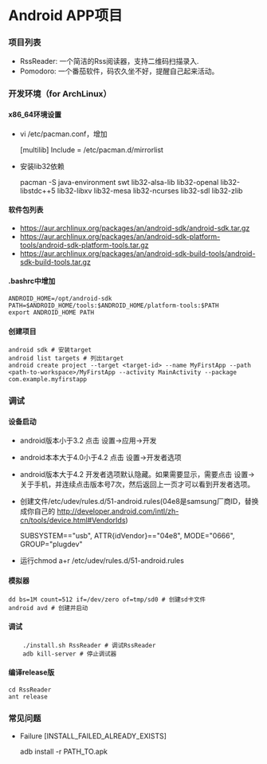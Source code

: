 Android APP项目
=========

### 项目列表
 * RssReader: 一个简洁的Rss阅读器，支持二维码扫描录入.
 * Pomodoro: 一个番茄软件，码农久坐不好，提醒自己起来活动。

### 开发环境（for ArchLinux）

#### x86_64环境设置
 * vi /etc/pacman.conf，增加
	
	[multilib]
	Include = /etc/pacman.d/mirrorlist

 * 安装lib32依赖

	pacman -S java-environment swt lib32-alsa-lib lib32-openal lib32-libstdc++5 lib32-libxv lib32-mesa lib32-ncurses lib32-sdl lib32-zlib


#### 软件包列表
 * https://aur.archlinux.org/packages/an/android-sdk/android-sdk.tar.gz
 * https://aur.archlinux.org/packages/an/android-sdk-platform-tools/android-sdk-platform-tools.tar.gz
 * https://aur.archlinux.org/packages/an/android-sdk-build-tools/android-sdk-build-tools.tar.gz

#### .bashrc中增加
    ANDROID_HOME=/opt/android-sdk
    PATH=$ANDROID_HOME/tools:$ANDROID_HOME/platform-tools:$PATH
    export ANDROID_HOME PATH

#### 创建项目
	android sdk # 安装target
	android list targets # 列出target
	android create project --target <target-id> --name MyFirstApp --path <path-to-workspace>/MyFirstApp --activity MainActivity --package com.example.myfirstapp


### 调试
#### 设备启动
 * android版本小于3.2 点击 设置->应用->开发
 * android本本大于4.0小于4.2 点击 设置->开发者选项
 * android版本大于4.2 开发者选项默认隐藏。如果需要显示，需要点击 设置->关于手机，并连续点击版本号7次，然后返回上一页才可以看到开发者选项。
 * 创建文件/etc/udev/rules.d/51-android.rules(04e8是samsung厂商ID，替换成你自己的 http://developer.android.com/intl/zh-cn/tools/device.html#VendorIds)

	SUBSYSTEM=="usb", ATTR{idVendor}=="04e8", MODE="0666", GROUP="plugdev"

 * 运行chmod a+r /etc/udev/rules.d/51-android.rules


#### 模拟器
    dd bs=1M count=512 if=/dev/zero of=tmp/sd0 # 创建sd卡文件
    android avd # 创建并启动

#### 调试
		./install.sh RssReader # 调试RssReader
		adb kill-server # 停止调试器

#### 编译release版
	cd RssReader
	ant release

### 常见问题
 * Failure [INSTALL_FAILED_ALREADY_EXISTS]

    adb install -r PATH_TO.apk
